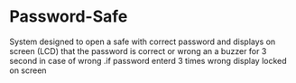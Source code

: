 # Password-Safe
System designed to open a safe with correct password and displays on screen (LCD) that the password is correct or wrong an a buzzer for 3 second
in case of wrong .if password enterd 3 times wrong display locked on screen
